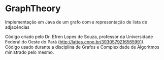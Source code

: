 # GraphTheory
Implementação em Java de um grafo com a representação de lista de adjacências

Código criado pelo Dr. Efren Lopes de Souza, professor da Universidade Federal do Oeste do Pará (http://lattes.cnpq.br/3930579216565991). Código usado durante a disciplina de Grafos e Complexidade de Algoritmos ministrado pelo mesmo.
